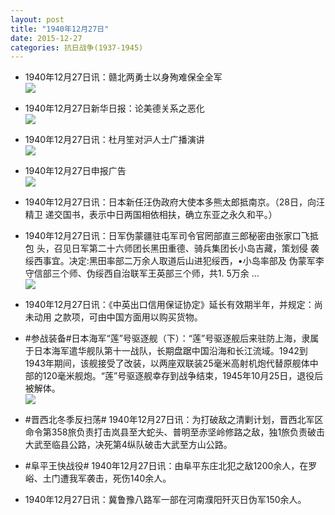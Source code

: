 ```yaml
---
layout: post
title: "1940年12月27日"
date: 2015-12-27
categories: 抗日战争(1937-1945)
---
```


<meta name="referrer" content="no-referrer" />

- 1940年12月27日讯：赣北两勇士以身殉难保全全军 <br/><img src="https://ww3.sinaimg.cn/large/aca367d8jw1ezemwkdkr1j20eo0b7wft.jpg" />

- 1940年12月27日新华日报：论美德关系之恶化 <br/><img src="https://ww1.sinaimg.cn/large/aca367d8jw1ezel5v4eu5j21200hhgrm.jpg" />

- 1940年12月27日讯：杜月笙对沪人士广播演讲 <br/><img src="https://ww2.sinaimg.cn/large/aca367d8jw1ezejfjgvkej20be0ec413.jpg" />

- 1940年12月27日申报广告 <br/><img src="https://ww1.sinaimg.cn/large/aca367d8jw1ezehpktrhaj20p50h8wk9.jpg" />

- 1940年12月27日讯：日本新任汪伪政府大使本多熊太郎抵南京。（28日，向汪精卫 递交国书，表示中日两国相依相扶，确立东亚之永久和平。） 

- 1940年12月27日讯：日军伪蒙疆驻屯军司令官罔部直三郎秘密由张家口飞抵包 头，召见日军第二十六师团长黑田重德、骑兵集团长小岛吉藏，策划侵 袭绥西事宜。决定:黑田率部二万余人取道后山进犯绥西，•小岛率部及 伪蒙军李守信部三个师、伪绥西自治联军王英部三个师，共1. 5万余 ...  <br/><img src="https://ww2.sinaimg.cn/large/aca367d8jw1eze38nm2rmj20c809z75i.jpg" />

- 1940年12月27日讯：《中英出口信用保证协定》延长有效期半年，并规定：尚未动用 之款项，可由中国方面用以购买货物。 

- #参战装备#日本海军“莲”号驱逐舰（下）：“莲”号驱逐舰后来驻防上海，隶属于日本海军遣华舰队第十一战队，长期盘踞中国沿海和长江流域。1942到1943年期间，该舰接受了改装，以两座双联装25毫米高射机炮代替原舰体中部的120毫米舰炮。“莲”号驱逐舰幸存到战争结束，1945年10月25日，退役后被解体。 <br/><img src="https://ww3.sinaimg.cn/large/aca367d8jw1ezdzi0idt8j20m80dc774.jpg" />

- #晋西北冬季反扫荡# 1940年12月27日讯：为打破敌之清剿计划，晋西北军区命令第358旅负责打击岚县至大蛇头、普明至赤坚岭修路之敌，独1旅负责破击大武至临县公路，决死第4纵队破击大武至方山公路。 

- #阜平王快战役# 1940年12月27日讯：由阜平东庄北犯之敌1200余人，在罗峪、土门遭我军袭击，死伤140余人。 

- 1940年12月27日讯：冀鲁豫八路军一部在河南濮阳歼灭日伪军150余人。  

